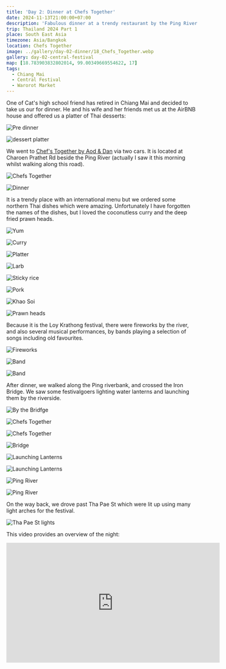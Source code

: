 ```yaml
---
title: 'Day 2: Dinner at Chefs Together'
date: 2024-11-13T21:00:00+07:00
description: 'Fabulous dinner at a trendy restaurant by the Ping River called Chefs Together.'
trip: Thailand 2024 Part 1
place: South East Asia
timezone: Asia/Bangkok
location: Chefs Together
image: ../gallery/day-02-dinner/18_Chefs_Together.webp
gallery: day-02-central-festival
map: [18.783903832802014, 99.00349669554622, 17]
tags:
  - Chiang Mai
  - Central Festival
  - Warorot Market
---
```


One of Cat's high school friend has retired in Chiang Mai and decided to take us our for dinner. He and his wife and her friends met us at the AirBNB house and offered us a platter of Thai desserts:

![Pre dinner](../gallery/day-02-dinner/02_Pre_dinner.webp)

![dessert platter](../gallery/day-02-dinner/01_Dessert_platter.webp)

We went to [Chef's Together by Aod & Dan](https://www.facebook.com/chefstogehter/) via two cars. It is located at Charoen Prathet Rd beside the Ping River (actually I saw it this morning whilst walking along this road).

![Chefs Together](../gallery/day-02-dinner/27_Chefs_Together.webp)

![Dinner](../gallery/day-02-dinner/13_Dinner.webp)

It is a trendy place with an international menu but we ordered some northern Thai dishes which were amazing. Unfortunately I have forgotten the names of the dishes, but I loved the coconutless curry and the deep fried prawn heads.

![Yum](../gallery/day-02-dinner/06_Yum.webp)

![Curry](../gallery/day-02-dinner/07_Curry.webp)

![Platter](../gallery/day-02-dinner/08_Platter.webp)

![Larb](../gallery/day-02-dinner/09_Larb.webp)

![Sticky rice](../gallery/day-02-dinner/10_Sticky_Rice.webp)

![Pork](../gallery/day-02-dinner/11_Pork.webp)

![Khao Soi](../gallery/day-02-dinner/12_Khao_Soi.webp)

![Prawn heads](../gallery/day-02-dinner/14_Prawn_heads.webp)

Because it is the Loy Krathong festival, there were fireworks by the river, and also several musical performances, by bands playing a selection of songs including old favourites.

![Fireworks](../gallery/day-02-dinner/03_Fireworks.webp)

![Band](../gallery/day-02-dinner/04_Band.webp)

![Band](../gallery/day-02-dinner/26_Band.webp)

After dinner, we walked along the Ping riverbank, and crossed the Iron Bridge. We saw some festivalgoers lighting water lanterns and launching them by the riverside.

![By the Bridfge](../gallery/day-02-dinner/15_By_the_Bridge.webp)

![Chefs Together](../gallery/day-02-dinner/16_Chefs_Together.webp)

![Chefs Together](../gallery/day-02-dinner/20_Chefs_Together.webp)

![Bridge](../gallery/day-02-dinner/17_Bridge.webp)

![Launching Lanterns](../gallery/day-02-dinner/22_Launching_Lanterns.webp)

![Launching Lanterns](../gallery/day-02-dinner/21_Launching_Lanterns.webp)

![Ping River](../gallery/day-02-dinner/23_Ping_River.webp)

![Ping River](../gallery/day-02-dinner/25_Ping_River.webp)

On the way back, we drove past Tha Pae St which were lit up using many light arches for the festival.

![Tha Pae St lights](../gallery/day-02-dinner/28_Tha_Pae_St_lights.webp)

This video provides an overview of the night:

<iframe width="560" height="315" src="https://www.youtube.com/embed/3-wRSvBOg2Q?si=lKRH7Z7i_bMTqwuw" title="YouTube video player" frameborder="0" allow="accelerometer; autoplay; clipboard-write; encrypted-media; gyroscope; picture-in-picture; web-share" referrerpolicy="strict-origin-when-cross-origin" allowfullscreen></iframe>

